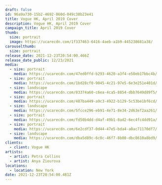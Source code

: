 ```yaml
---
draft: false
id: 96a9a730-15b2-4692-860d-049c38b23e41
title: Vogue HK, April 2019 Cover
description: Vogue HK, April 2019 Cover
campaign_title: April 2019 Cover
thumb:
  size: portrait
  image: https://ucarecdn.com/1f337463-6416-4aeb-a1b9-445238681a38/
carouselthumb:
  size: portrait
release_date: 2021-12-23T20:54:00.466Z
release_date_public: 12/23/2021
media:
  - size: portrait
    media: https://ucarecdn.com/47ed0ffd-b293-4620-a3f4-e50eb17bbc4b/
  - size: portrait
    media: https://ucarecdn.com/1bd28cf0-9045-4c21-97e5-6e3e251e401d/
  - size: landscape
    media: https://ucarecdn.com/83374a60-c6ea-4ca5-8854-dbb7649d89f5/
  - size: portrait
    media: https://ucarecdn.com/487ba449-a9c3-4922-b129-5c53be1bf6cd/
  - size: landscape
    media: https://ucarecdn.com/5fcce296-eb91-4e71-8e34-2d63ef2aa261/
  - size: portrait
    media: https://ucarecdn.com/fd50b4dd-d4af-49b1-8ad2-6ec4fc4dd91a/
  - size: portrait
    media: https://ucarecdn.com/6e2cdf37-0d44-47e5-bda4-a0ac71170df7/
  - size: landscape
    media: https://ucarecdn.com/dba5d89c-6c0c-46f7-8b00-dbc8610a8bd9/
clients:
  - client: Vogue HK
artists:
  - artist: Petra Collins
  - artist: Anya Ziourova
locations:
  - location: New York
date: 2021-12-23T20:54:00.481Z
---
```

